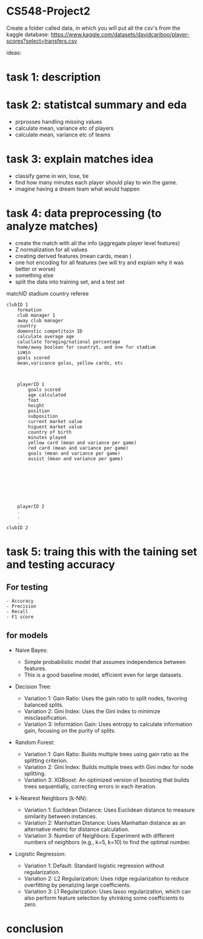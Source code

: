 # CS548-Project2

Create a folder called data, in which you will put all the csv's from the kaggle database: https://www.kaggle.com/datasets/davidcariboo/player-scores?select=transfers.csv


ideas:

# task 1: description

# task 2: statistcal summary and eda
- prprosses handling missing values
- calculate mean, variance etc of players
- calculate mean, variance etc of teams

# task 3: explain matches idea

- classify game in win, lose, tie
- find how many minutes each player should play to win the game.
- imagine having a dream team what would happen


# task 4: data preprocessing (to analyze matches)
- create the match with all the info (aggregate player level features)
- Z normalization for all values
- creating derived features (mean cards, mean )
- one hot encoding for all features (we will try and explain why it was better or worse)
- something else
- split the data into training set, and a test set


matchID
    stadium
    country
    referee


    clubID 1
        formation
        club manager 1
        away club manager
        country
        domenstic competitoin ID
        calculate average age 
        caluclate foreging/national percentage 
        home/away boolean for countryt, and one for stadium 
        isWin
        goals scored
        mean,varicance golas, yellow cards, etc
        


        playerID 1
            goals scored
            age calculated
            foot 
            height 
            position
            subposition
            current market value
            higuest market value
            country of birth
            minutes played  
            yellow card (mean and variance per game)
            red card (mean and variance per game) 
            goals (mean and variance per game)
            assist (mean and variance per game)


            




            
        playerID 2
        .
        .
        .
    clubID 2


# task 5: traing this with the taining set and testing accuracy

## For testing
    - Accuracy
    - Precision
    - Recall
    - F1 score
 
## for models 
- Naive Bayes:

    - Simple probabilistic model that assumes independence between features.
    - This is a good baseline model, efficient even for large datasets.

- Decision Tree:
    - Variation 1: Gain Ratio: Uses the gain ratio to split nodes, favoring balanced splits.
    - Variation 2: Gini Index: Uses the Gini index to minimize misclassification.
    - Variation 3: Information Gain: Uses entropy to calculate information gain, focusing on the purity of splits.

- Random Forest:
    - Variation 1: Gain Ratio: Builds multiple trees using gain ratio as the splitting criterion.
    - Variation 2: Gini Index: Builds multiple trees with Gini index for node splitting.
    - Variation 3: XGBoost: An optimized version of boosting that builds trees sequentially, correcting errors in each iteration.

- k-Nearest Neighbors (k-NN):
    - Variation 1: Euclidean Distance: Uses Euclidean distance to measure similarity between instances.
    - Variation 2: Manhattan Distance: Uses Manhattan distance as an alternative metric for distance calculation.
    - Variation 3: Number of Neighbors: Experiment with different numbers of neighbors (e.g., k=5, k=10) to find the optimal number.

- Logistic Regression:

    - Variation 1: Default: Standard logistic regression without regularization.
    - Variation 2: L2 Regularization: Uses ridge regularization to reduce overfitting by penalizing large coefficients.
    - Variation 3: L1 Regularization: Uses lasso regularization, which can also perform feature selection by shrinking some coefficients to zero.

# conclusion